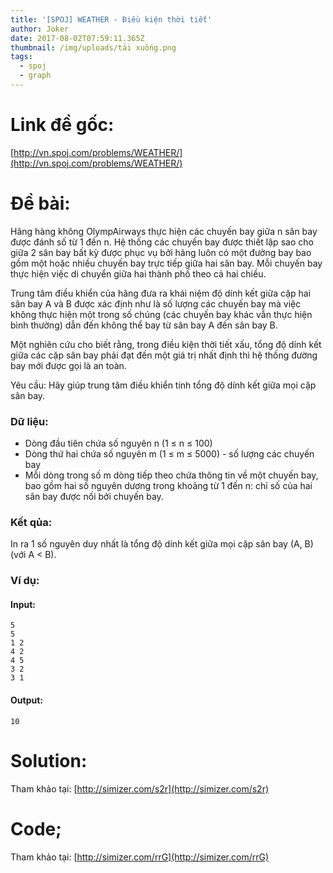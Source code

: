 ```yaml
---
title: '[SPOJ] WEATHER - Điều kiện thời tiết'
author: Joker
date: 2017-08-02T07:59:11.365Z
thumbnail: /img/uploads/tải xuống.png
tags:
  - spoj
  - graph
---
```

# Link đề gốc:

[http://vn.spoj.com/problems/WEATHER/](http://vn.spoj.com/problems/WEATHER/)

# Đề bài:

Hãng hàng không OlympAirways thực hiện các chuyến bay giữa n sân bay được đánh số từ 1 đến n. Hệ thống các chuyến bay được thiết lập sao cho giữa 2 sân bay bất kỳ được phục vụ bởi hãng luôn có một đường bay bao gồm một hoặc nhiều chuyến bay trực tiếp giữa hai sân bay. Mỗi chuyến bay thực hiện việc di chuyển giữa hai thành phố theo cả hai chiều.

Trung tâm điều khiển của hãng đưa ra khái niệm độ dính kết giữa cặp hai sân bay A và B được xác định như là số lượng các chuyến bay mà việc không thực hiện một trong số chúng \(các chuyến bay khác vẫn thực hiện bình thường\) dẫn đến không thể bay từ sân bay A đến sân bay B.

Một nghiên cứu cho biết rằng, trong điều kiện thời tiết xấu, tổng độ dính kết giữa các cặp sân bay phải đạt đến một giá trị nhất định thì hệ thống đường bay mới được gọi là an toàn.

Yêu cầu: Hãy giúp trung tâm điều khiển tính tổng độ dính kết giữa mọi cặp sân bay.

### Dữ liệu:

* Dòng đầu tiên chứa số nguyên n \(1 ≤ n ≤ 100\)
* Dòng thứ hai chứa số nguyên m \(1 ≤ m ≤ 5000\) - số lượng các chuyến bay
* Mỗi dòng trong số m dòng tiếp theo chứa thông tin về một chuyến bay, bao gồm hai số nguyên dương trong khoảng từ 1 đến n: chỉ số của hai sân bay được nối bởi chuyến bay.

### Kết qủa:

In ra 1 số nguyên duy nhất là tổng độ dính kết giữa mọi cặp sân bay \(A, B\) \(với A &lt; B\).

### Ví dụ:

#### Input:
```
5
5
1 2
4 2
4 5
3 2
3 1
```

#### Output:
```
10
```

# Solution:

Tham khảo tại: [http://simizer.com/s2r](http://simizer.com/s2r)

# Code;
Tham khảo tại: [http://simizer.com/rrG](http://simizer.com/rrG)






